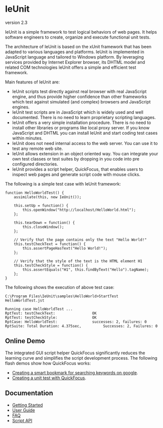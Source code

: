 # IeUnit #
version 2.3

IeUnit is a simple framework to test logical behaviors of web pages. It helps software engineers to create, organize and execute functional unit tests.

The architecture of IeUnit is based on the xUnit framework that has been adapted to various languages and platforms. IeUnit is implemented in JavaScript language and tailored to Windows platform. By leveraging services provided by Internet Explorer browser, its DHTML model and related COM technologies IeUnit offers a simple and efficient test framework.

Main features of IeUnit are:
  * IeUnit scripts test directly against real browser with real JavaScript engine, and thus provide higher confidence than other frameworks which test against simulated (and complex) browsers and JavaScript engines.
  * IeUnit test scripts are in JavaScript which is widely used and well documented. There is no need to learn proprietary scripting languages.
  * IeUnit offers a very simple installation procedure. There is no need to install other libraries or programs like local proxy server. If you know JavaScript and DHTML you can install IeUnit and start coding test cases within minutes.
  * IeUnit does not need internal access to the web server. You can use it to test any remote web site.
  * IeUnit allows extension in an object oriented way.  You can integrate your own test classes or test suites by dropping in you code into pre configured directories.
  * IeUnit provides a script helper, QuickFocus, that enables users to inspect web pages and generate script code with mouse clicks.

The following is a simple test case with IeUnit framework:

```
function HelloWorldTest() {
    assimilate(this, new IeUnit());

    this.setUp = function() {
        this.openWindow("http://localhost/HelloWorld.html");
    };

    this.tearDown = function() {
        this.closeWindow();
    };

    // Verify that the page contains only the text "Hello World!"
    this.testCheckText = function() {
        this.assertPageHasText("Hello World!");
    };

    // Verify that the style of the text is the HTML element H1
    this.testCheckStyle = function() {
        this.assertEquals("H1", this.findByText("Hello").tagName);
    };
}
```

The following shows the execution of above test case:

```
C:\Program Files\IeUnit\samples\HelloWorld>StartTest HelloWorldTest.jst

Running case HelloWorldTest ...
RptTest: testCheckText:                 OK
RptTest: testCheckStyle:                OK
RptCase: HelloWorldTest:                successes: 2, failures: 0
RptSuite: Total Duration: 4.375sec,          Successes: 2, Failures: 0
```

## Online Demo ##

The integrated GUI script helper QuickFocus significantly reduces the learning curve and simplifies the script development process. The following flash demos show how QuickFocus works:

  * [Creating a smart bookmark for searching keywords on google](http://ieunit.sourceforge.net/FlashDemo/IeUnitSmartbookmarker.htm).
  * [Creating a unit test with QuickFocus](http://ieunit.sourceforge.net/FlashDemo/IeUnitTest.htm).

## Documentation ##
  * [Getting Started](http://ieunit.sourceforge.net/GettingStarted.html)
  * [User Guide](http://ieunit.sourceforge.net/TestFramework.html)
  * [FAQ](http://ieunit.sourceforge.net/FAQ.html)
  * [Script API](http://ieunit.sourceforge.net/ApiDoc/files.html)